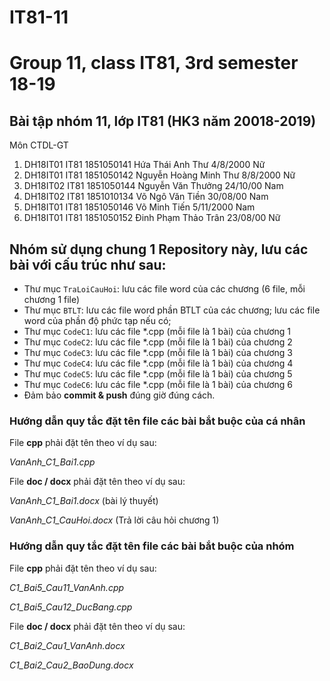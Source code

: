 # IT81-11
Group 11, class IT81, 3rd semester 18-19
=======
## Bài tập nhóm 11, lớp IT81 (HK3 năm 20018-2019)
Môn CTDL-GT

1. DH18IT01	IT81	1851050141	Hứa Thái Anh	Thư	4/8/2000	Nữ
2. DH18IT01	IT81	1851050142	Nguyễn Hoàng Minh	Thư	8/8/2000	Nữ
3. DH18IT02	IT81	1851050144	Nguyễn Văn	Thưởng	24/10/00	Nam
4. DH18IT02	IT81	1851010134	Võ Ngô Văn	Tiền	30/08/00	Nam
5. DH18IT01	IT81	1851050146	Võ Minh	Tiến	5/11/2000	Nam
6. DH18IT01	IT81	1851050152	Đinh Phạm Thảo	Trân	23/08/00	Nữ






## Nhóm sử dụng chung 1 Repository này, lưu các bài với cấu trúc như sau:

* Thư mục `TraLoiCauHoi`: lưu các file word của các chương (6 file, mỗi chương 1 file)
* Thư mục `BTLT`: lưu các file word phần BTLT của các chương; lưu các file word của phần độ phức tạp nếu có;
* Thư mục `CodeC1`: lưu các file *.cpp (mỗi file là 1 bài) của chương 1
* Thư mục `CodeC2`: lưu các file *.cpp (mỗi file là 1 bài) của chương 2
* Thư mục `CodeC3`: lưu các file *.cpp (mỗi file là 1 bài) của chương 3
* Thư mục `CodeC4`: lưu các file *.cpp (mỗi file là 1 bài) của chương 4
* Thư mục `CodeC5`: lưu các file *.cpp (mỗi file là 1 bài) của chương 5
* Thư mục `CodeC6`: lưu các file *.cpp (mỗi file là 1 bài) của chương 6
* Đảm bảo **commit & push** đúng giờ đúng cách.


### Hướng dẫn quy tắc đặt tên file các bài bắt buộc của cá nhân

File **cpp** phải đặt tên theo ví dụ sau:

_VanAnh_C1_Bai1.cpp_

File **doc / docx** phải đặt tên theo ví dụ sau:

_VanAnh_C1_Bai1.docx_ (bài lý thuyết)
  
_VanAnh_C1_CauHoi.docx_ (Trả lời câu hỏi chương 1)

### Hướng dẫn quy tắc đặt tên file các bài bắt buộc của nhóm

File **cpp** phải đặt tên theo ví dụ sau:

_C1_Bai5_Cau11_VanAnh.cpp_    

_C1_Bai5_Cau12_DucBang.cpp_

File **doc / docx** phải đặt tên theo ví dụ sau:

_C1_Bai2_Cau1_VanAnh.docx_     

_C1_Bai2_Cau2_BaoDung.docx_
